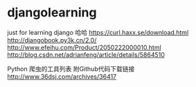 # djangolearning
just for learning django
哈哈
https://curl.haxx.se/download.html
http://djangobook.py3k.cn/2.0/
http://www.efeihu.com/Product/2050222000010.html
http://blog.csdn.net/adrianfeng/article/details/5864510

Python 爬虫的工具列表 附Github代码下载链接
http://www.36dsj.com/archives/36417
